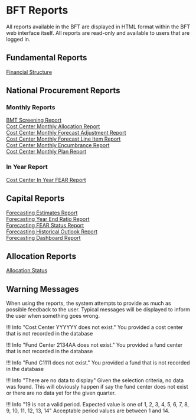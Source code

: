 # BFT Reports

All reports available in the BFT are displayed in HTML format within the BFT web interface itself.  All reports are read-only and available to users that are logged in.

## Fundamental Reports
[Financial Structure](financial-structure.md)  

## National Procurement Reports
### Monthly Reports
[BMT Screening Report](bmt-screening.md)  
[Cost Center Monthly Allocation Report](costcenter-monthly-allocation.md)  
[Cost Center Monthly Forecast Adjustment Report](costcenter-monthly-forecast-adjustment.md)  
[Cost Center Monthly Forecast Line Item Report](costcenter-monthly-forecast-line-item.md)  
[Cost Center Monthly Encumbrance Report](costcenter-monthly-encumbrance.md)  
[Cost Center Monthly Plan Report](costcenter-monthly-plan.md)  

### In Year Report
[Cost Center In Year FEAR Report](costcenter-in-year-fear.md)  

## Capital Reports

[Forecasting Estimates Report](capital-forecasting-estimate.md)  
[Forecasting Year End Ratio Report](./capital-forecasting-year-end-ratio.md)  
[Forecasting FEAR Status Report](capital-forecasting-fear.md)  
[Forecasting Historical Outlook Report](capital-forecasting-historical-outlook.md)  
[Forecasting Dashboard Report](capital-forecasting-dashboard.md)  

## Allocation Reports

[Allocation Status](allocation-status.md)
## Warning Messages

When using the reports, the system attempts to provide as much as possible feedback to the user.  Typical messages will be displayed to inform the user when something goes wrong.

!!! Info "Cost Center YYYYYY does not exist."
    You provided a cost center that is not recorded in the database

!!! Info "Fund Center 2134AA does not exist."
    You provided a fund center that is not recorded in the database

!!! Info "Fund C1111 does not exist."
    You provided a fund that is not recorded in the database

!!! Info "There are no data to display"
    Given the selection criteria, no data was found.  This will obviously happen if say the fund center does not exist or there are no data yet for the given quarter.

!!! Info "19 is not a valid period. Expected value is one of 1, 2, 3, 4, 5, 6, 7, 8, 9, 10, 11, 12, 13, 14"
    Acceptable period values are between 1 and 14.
